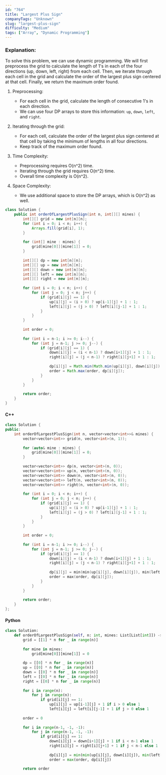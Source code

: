 ```yaml
---
id: "764"
title: "Largest Plus Sign"
companyTags: "Unknown"
slug: "largest-plus-sign"
difficulty: "Medium"
tags: ["Array", "Dynamic Programming"]
---
```


### Explanation:
To solve this problem, we can use dynamic programming. We will first preprocess the grid to calculate the length of 1's in each of the four directions (up, down, left, right) from each cell. Then, we iterate through each cell in the grid and calculate the order of the largest plus sign centered at that cell. Finally, we return the maximum order found.

1. Preprocessing:
   - For each cell in the grid, calculate the length of consecutive 1's in each direction.
   - We can use four DP arrays to store this information: `up`, `down`, `left`, and `right`.

2. Iterating through the grid:
   - For each cell, calculate the order of the largest plus sign centered at that cell by taking the minimum of lengths in all four directions.
   - Keep track of the maximum order found.

3. Time Complexity:
   - Preprocessing requires O(n^2) time.
   - Iterating through the grid requires O(n^2) time.
   - Overall time complexity is O(n^2).

4. Space Complexity:
   - We use additional space to store the DP arrays, which is O(n^2) as well.

```java
class Solution {
    public int orderOfLargestPlusSign(int n, int[][] mines) {
        int[][] grid = new int[n][n];
        for (int i = 0; i < n; i++) {
            Arrays.fill(grid[i], 1);
        }
        
        for (int[] mine : mines) {
            grid[mine[0]][mine[1]] = 0;
        }
        
        int[][] dp = new int[n][n];
        int[][] up = new int[n][n];
        int[][] down = new int[n][n];
        int[][] left = new int[n][n];
        int[][] right = new int[n][n];
        
        for (int i = 0; i < n; i++) {
            for (int j = 0; j < n; j++) {
                if (grid[i][j] == 1) {
                    up[i][j] = (i > 0) ? up[i-1][j] + 1 : 1;
                    left[i][j] = (j > 0) ? left[i][j-1] + 1 : 1;
                }
            }
        }
        
        int order = 0;
        
        for (int i = n-1; i >= 0; i--) {
            for (int j = n-1; j >= 0; j--) {
                if (grid[i][j] == 1) {
                    down[i][j] = (i < n-1) ? down[i+1][j] + 1 : 1;
                    right[i][j] = (j < n-1) ? right[i][j+1] + 1 : 1;
                    
                    dp[i][j] = Math.min(Math.min(up[i][j], down[i][j]), Math.min(left[i][j], right[i][j]));
                    order = Math.max(order, dp[i][j]);
                }
            }
        }
        
        return order;
    }
}
```

#### C++
```cpp
class Solution {
public:
    int orderOfLargestPlusSign(int n, vector<vector<int>>& mines) {
        vector<vector<int>> grid(n, vector<int>(n, 1));
        
        for (auto& mine : mines) {
            grid[mine[0]][mine[1]] = 0;
        }
        
        vector<vector<int>> dp(n, vector<int>(n, 0));
        vector<vector<int>> up(n, vector<int>(n, 0));
        vector<vector<int>> down(n, vector<int>(n, 0));
        vector<vector<int>> left(n, vector<int>(n, 0));
        vector<vector<int>> right(n, vector<int>(n, 0));
        
        for (int i = 0; i < n; i++) {
            for (int j = 0; j < n; j++) {
                if (grid[i][j] == 1) {
                    up[i][j] = (i > 0) ? up[i-1][j] + 1 : 1;
                    left[i][j] = (j > 0) ? left[i][j-1] + 1 : 1;
                }
            }
        }
        
        int order = 0;
        
        for (int i = n-1; i >= 0; i--) {
            for (int j = n-1; j >= 0; j--) {
                if (grid[i][j] == 1) {
                    down[i][j] = (i < n-1) ? down[i+1][j] + 1 : 1;
                    right[i][j] = (j < n-1) ? right[i][j+1] + 1 : 1;
                    
                    dp[i][j] = min(min(up[i][j], down[i][j]), min(left[i][j], right[i][j]));
                    order = max(order, dp[i][j]);
                }
            }
        }
        
        return order;
    }
};
```

#### Python
```python
class Solution:
    def orderOfLargestPlusSign(self, n: int, mines: List[List[int]]) -> int:
        grid = [[1] * n for _ in range(n)]
        
        for mine in mines:
            grid[mine[0]][mine[1]] = 0
        
        dp = [[0] * n for _ in range(n)]
        up = [[0] * n for _ in range(n)]
        down = [[0] * n for _ in range(n)]
        left = [[0] * n for _ in range(n)]
        right = [[0] * n for _ in range(n)]
        
        for i in range(n):
            for j in range(n):
                if grid[i][j] == 1:
                    up[i][j] = up[i-1][j] + 1 if i > 0 else 1
                    left[i][j] = left[i][j-1] + 1 if j > 0 else 1
        
        order = 0
        
        for i in range(n-1, -1, -1):
            for j in range(n-1, -1, -1):
                if grid[i][j] == 1:
                    down[i][j] = down[i+1][j] + 1 if i < n-1 else 1
                    right[i][j] = right[i][j+1] + 1 if j < n-1 else 1
                    
                    dp[i][j] = min(min(up[i][j], down[i][j]), min(left[i][j], right[i][j]))
                    order = max(order, dp[i][j])
        
        return order
```